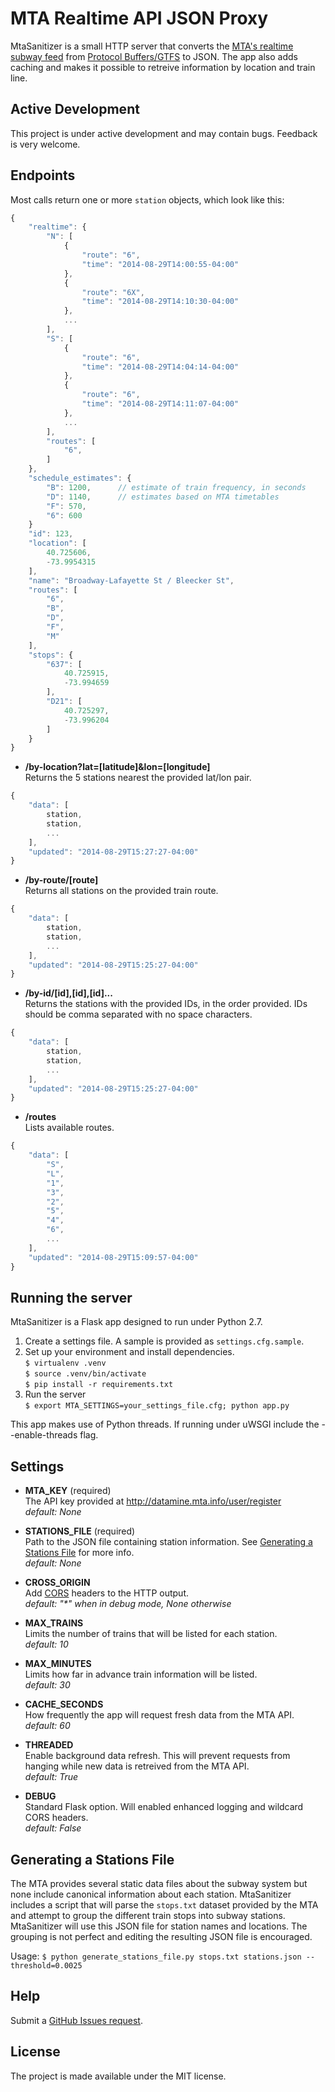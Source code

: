 # MTA Realtime API JSON Proxy

MtaSanitizer is a small HTTP server that converts the [MTA's realtime subway feed](http://datamine.mta.info/feed-documentation) from [Protocol Buffers/GTFS](https://developers.google.com/transit/gtfs/) to JSON. The app also adds caching and makes it possible to retreive information by location and train line. 

## Active Development

This project is under active development and may contain bugs. Feedback is very welcome.

## Endpoints

Most calls return one or more `station` objects, which look like this:

```javascript
{
    "realtime": {
        "N": [
            {
                "route": "6",
                "time": "2014-08-29T14:00:55-04:00"
            },
            {
                "route": "6X",
                "time": "2014-08-29T14:10:30-04:00"
            },
            ...
        ],
        "S": [
            {
                "route": "6",
                "time": "2014-08-29T14:04:14-04:00"
            },
            {
                "route": "6",
                "time": "2014-08-29T14:11:07-04:00"
            },
            ...
        ],
        "routes": [
            "6",
        ]
    },
    "schedule_estimates": {
        "B": 1200,      // estimate of train frequency, in seconds
        "D": 1140,      // estimates based on MTA timetables
        "F": 570,
        "6": 600
    }
    "id": 123,
    "location": [
        40.725606,
        -73.9954315
    ],
    "name": "Broadway-Lafayette St / Bleecker St",
    "routes": [
        "6",
        "B",
        "D",
        "F",
        "M"
    ],
    "stops": {
        "637": [
            40.725915,
            -73.994659
        ],
        "D21": [
            40.725297,
            -73.996204
        ]
    }
}
```

- **/by-location?lat=[latitude]&lon=[longitude]**  
Returns the 5 stations nearest the provided lat/lon pair.
```javascript
{
    "data": [
        station,
        station,
        ...
    ],
    "updated": "2014-08-29T15:27:27-04:00"
}
```

- **/by-route/[route]**  
Returns all stations on the provided train route.  
```javascript
{
    "data": [
        station,
        station,
        ...
    ],
    "updated": "2014-08-29T15:25:27-04:00"
}
```

- **/by-id/[id],[id],[id]...**  
Returns the stations with the provided IDs, in the order provided. IDs should be comma separated with no space characters.
```javascript
{
    "data": [
        station,
        station,
        ...
    ],
    "updated": "2014-08-29T15:25:27-04:00"
}
```

- **/routes**  
Lists available routes.  
```javascript
{
    "data": [
        "S",
        "L",
        "1",
        "3",
        "2",
        "5",
        "4",
        "6",
        ...
    ],
    "updated": "2014-08-29T15:09:57-04:00"
}
```

## Running the server

MtaSanitizer is a Flask app designed to run under Python 2.7.

1. Create a settings file. A sample is provided as `settings.cfg.sample`.
2. Set up your environment and install dependencies.  
`$ virtualenv .venv`  
`$ source .venv/bin/activate`  
`$ pip install -r requirements.txt`
3. Run the server  
`$ export MTA_SETTINGS=your_settings_file.cfg; python app.py`

This app makes use of Python threads. If running under uWSGI include the --enable-threads flag.

## Settings

- **MTA_KEY** (required)  
The API key provided at http://datamine.mta.info/user/register  
*default: None*

- **STATIONS_FILE** (required)  
Path to the JSON file containing station information. See [Generating a Stations File](#generating-a-stations-file) for more info.  
*default: None*

- **CROSS_ORIGIN**    
Add [CORS](http://enable-cors.org/) headers to the HTTP output.  
*default: "&#42;" when in debug mode, None otherwise*

- **MAX_TRAINS**  
Limits the number of trains that will be listed for each station.  
*default: 10*

- **MAX_MINUTES**  
Limits how far in advance train information will be listed.  
*default: 30*

- **CACHE_SECONDS**  
How frequently the app will request fresh data from the MTA API.  
*default: 60*

- **THREADED**  
Enable background data refresh. This will prevent requests from hanging while new data is retreived from the MTA API.  
*default: True*

- **DEBUG**  
Standard Flask option. Will enabled enhanced logging and wildcard CORS headers.  
*default: False*

## Generating a Stations File

The MTA provides several static data files about the subway system but none include canonical information about each station. MtaSanitizer includes a script that will parse the `stops.txt` dataset provided by the MTA and attempt to group the different train stops into subway stations. MtaSanitizer will use this JSON file for station names and locations. The grouping is not perfect and editing the resulting JSON file is encouraged.

Usage: `$ python generate_stations_file.py stops.txt stations.json --threshold=0.0025`

## Help

Submit a [GitHub Issues request](https://github.com/jonthornton/MtaSanitizer/issues). 

## License

The project is made available under the MIT license.
